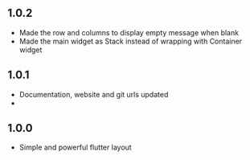 ## 1.0.2
* Made the row and columns to display empty message when blank
* Made the main widget as Stack instead of wrapping with Container widget

## 1.0.1
* Documentation, website and git urls updated
* 
## 1.0.0
* Simple and powerful flutter layout
